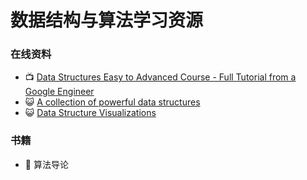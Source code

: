 # 数据结构与算法学习资源

### 在线资料

* :tv: [Data Structures Easy to Advanced Course - Full Tutorial from a Google Engineer](https://www.youtube.com/watch?v=RBSGKlAvoiM)
* :smiley_cat: [A collection of powerful data structures](https://github.com/williamfiset/data-structures)
* :smiley_cat: [Data Structure Visualizations](https://www.cs.usfca.edu/~galles/visualization/Algorithms.html)

### 书籍

* :book: 算法导论
